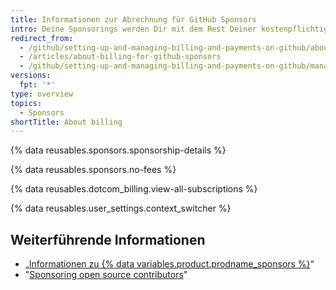 ```yaml
---
title: Informationen zur Abrechnung für GitHub Sponsors
intro: Deine Sponsorings werden Dir mit dem Rest Deiner kostenpflichtigen Produkte und Funktionen in Rechnung gestellt.
redirect_from:
  - /github/setting-up-and-managing-billing-and-payments-on-github/about-billing-for-github-sponsors
  - /articles/about-billing-for-github-sponsors
  - /github/setting-up-and-managing-billing-and-payments-on-github/managing-billing-for-github-sponsors/about-billing-for-github-sponsors
versions:
  fpt: '*'
type: overview
topics:
  - Sponsors
shortTitle: About billing
---
```


{% data reusables.sponsors.sponsorship-details %}

{% data reusables.sponsors.no-fees %}

{% data reusables.dotcom_billing.view-all-subscriptions %}

{% data reusables.user_settings.context_switcher %}

## Weiterführende Informationen

- „[Informationen zu {% data variables.product.prodname_sponsors %}](/sponsors/getting-started-with-github-sponsors/about-github-sponsors)“
- "[Sponsoring open source contributors](/sponsors/sponsoring-open-source-contributors)"
